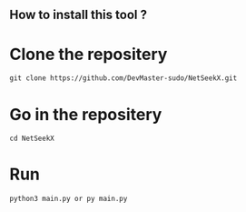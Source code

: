 ## How to install this tool ?

# Clone the repositery
``
git clone https://github.com/DevMaster-sudo/NetSeekX.git
``
# Go in the repositery
``
cd NetSeekX
``
# Run
``
python3 main.py or py main.py
``
